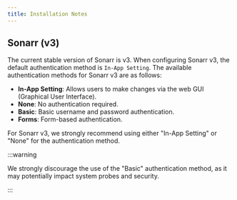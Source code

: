 ```yaml
---
title: Installation Notes
---
```


## Sonarr (v3)

The current stable version of Sonarr is v3. When configuring Sonarr v3, the default authentication method is `In-App Setting`. The available authentication methods for Sonarr v3 are as follows:

- **In-App Setting**: Allows users to make changes via the web GUI (Graphical User Interface).
- **None**: No authentication required.
- **Basic**: Basic username and password authentication.
- **Forms**: Form-based authentication.

For Sonarr v3, we strongly recommend using either "In-App Setting" or "None" for the authentication method.

:::warning

We strongly discourage the use of the "Basic" authentication method, as it may potentially impact system probes and security.

:::
